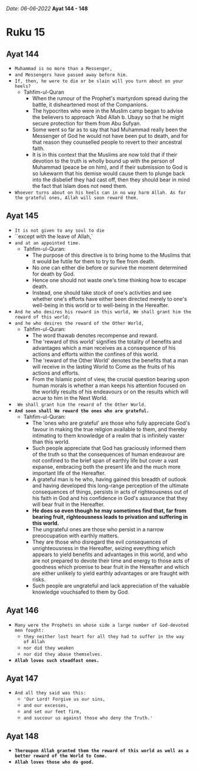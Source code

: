 *Date: 06-06-2022*
**Ayat 144 - 148**
# Ruku 15


## Ayat 144

- `Muhammad is no more than a Messenger,` 
- `and Messengers have passed away before him.`
- `If, then, he were to die or be slain will you turn about on your heels?`
  - Tahfim-ul-Quran
    - When the rumour of the Prophet's martyrdom spread during the battle, it disheartened most of the Companions. 
    - The hypocrites who were in the Muslim camp began to advise the believers to approach 'Abd Allah b. Ubayy so that he might secure protection for them from Abu Sufyan.
    - Some went so far as to say that had Muhammad really been the Messenger of God he would not have been put to death, and for that reason they counselled people to revert to their ancestral faith. 
    - It is in this context that the Muslims are now told that if their devotion to the truth is wholly bound up with the person of Muhammad (peace be on him), and if their submission to God is so lukewarm that his demise would cause them to plunge back into the disbelief they had cast off, then they should bear in mind the fact that Islam does not need them.
- `Whoever turns about on his heels can in no way harm Allah. As for the grateful ones, Allah will soon reward them.`


## Ayat 145

- `It is not given to any soul to die` 
- ``except with the leave of Allah,` 
- `and at an appointed time.`
  - Tahfim-ul-Quran:
    - The purpose of this directive is to bring home to the Muslims that it would be futile for them to try to flee from death. 
    - No one can either die before or survive the moment determined for death by God. 
    - Hence one should not waste one's time thinking how to escape death. 
    - Instead, one should take stock of one's activities and see whether one's efforts have either been directed merely to one's well-being in this world or to well-being in the Hereafter.
- `And he who desires his reward in this world, We shall grant him the reward of this world;`
- `and he who desires the reward of the Other World,`
  - Tahfim-ul-Quran:
    - The word thawab denotes recompense and reward.
    - The 'reward of this world' signifies the totality of benefits and advantages which a man receives as a consequence of his actions and efforts within the confines of this world. 
    - The 'reward of the Other World' denotes the benefits that a man will receive in the lasting World to Come as the fruits of his actions and efforts. 
    - From the Islamic point of view, the crucial question bearing upon human morals is whether a man keeps his attention focused on the worldly results of his endeavours or on the results which will acrue to him in the Next World.
- ` We shall grant him the reward of the Other World.` 
- **`And soon shall We reward the ones who are grateful.`**
  - Tahfim-ul-Quran:
    - The 'ones who are grateful' are those who fully appreciate God's favour in making the true religion available to them, and thereby intimating to them knowledge of a realm that is infinitely vaster than this world. 
    - Such people appreciate that God has graciously informed them of the truth so that the consequences of human endeavour are not confined to the brief span of earthly life but cover a vast expanse, embracing both the present life and the much more important life of the Hereafter.
    - A grateful man is he who, having gained this breadth of outlook and having developed this long-range perception of the ultimate consequences of things, persists in acts of righteousness out of his faith in God and his confidence in God's assurance that they will bear fruit in the Hereafter. 
    - **He does so even though he may sometimes find that, far from bearing fruit, righteousness leads to privation and suffering in this world.**
    - The ungrateful ones are those who persist in a narrow preoccupation with earthly matters. 
    - They are those who disregard the evil consequences of unrighteousness in the Hereafter, seizing everything which appears to yield benefits and advantages in this world, and who are not prepared to devote their time and energy to those acts of goodness which promise to bear fruit in the Hereafter and which are either unlikely to yield earthly advantages or are fraught with risks. 
    - Such people are ungrateful and lack appreciation of the valuable knowledge vouchsafed to them by God.


## Ayat 146

- `Many were the Prophets on whose side a large number of God-devoted men fought:` 
  - `they neither lost heart for all they had to suffer in the way of Allah`
  - `nor did they weaken` 
  - `nor did they abase themselves.`
- **`Allah loves such steadfast ones.`**


## Ayat 147

- `And all they said was this:` 
  - `'Our Lord! Forgive us our sins,` 
  - `and our excesses,` 
  - `and set our feet firm, `
  - `and succour us against those who deny the Truth.'`


## Ayat 148

- **`Thereupon Allah granted them the reward of this world as well as a better reward of the World to Come.`** 
- **`Allah loves those who do good.`**